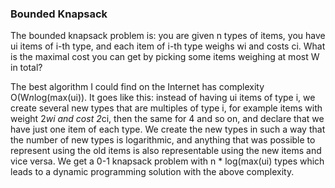 ### Bounded Knapsack

The bounded knapsack problem is: you are given n types of items, you have ui items of i-th type, and each item of i-th type weighs wi and costs ci. What is the maximal cost you can get by picking some items weighing at most W in total?

The best algorithm I could find on the Internet has complexity O(W*n*log(max(ui)). It goes like this: instead of having ui items of type i, we create several new types that are multiples of type i, for example items with weight 2*wi and cost 2*ci, then the same for 4 and so on, and declare that we have just one item of each type. We create the new types in such a way that the number of new types is logarithmic, and anything that was possible to represent using the old items is also representable using the new items and vice versa. We get a 0-1 knapsack problem with n * log(max(ui) types which leads to a dynamic programming solution with the above complexity.
